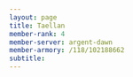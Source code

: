 ```yaml
---
layout: page
title: Taellan
member-rank: 4
member-server: argent-dawn
member-armory: /118/102188662
subtitle: 
---
```



